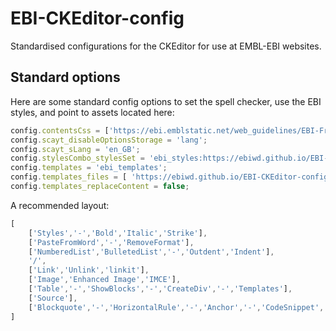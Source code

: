 # EBI-CKEditor-config
Standardised configurations for the CKEditor for use at EMBL-EBI websites.

## Standard options
Here are some standard config options to set the spell checker, use the EBI styles, and point to assets located here:

```js
config.contentsCss = ['https://ebi.emblstatic.net/web_guidelines/EBI-Framework/v1.3/css/ebi-global.css', 'https://ebi.emblstatic.net/web_guidelines/EBI-Framework/v1.3/css/ebi-global-drupal.css', 'https://ebi.emblstatic.net/web_guidelines/EBI-Icon-fonts/v1.2/fonts.css'];
config.scayt_disableOptionsStorage = 'lang';
config.scayt_sLang = 'en_GB';
config.stylesCombo_stylesSet = 'ebi_styles:https://ebiwd.github.io/EBI-CKEditor-config/styles.js';
config.templates = 'ebi_templates';
config.templates_files = [ 'https://ebiwd.github.io/EBI-CKEditor-config/templates/ebi_templates.js' ];
config.templates_replaceContent = false;
```

A recommended layout:

```js
[
    ['Styles','-','Bold','Italic','Strike'],
    ['PasteFromWord','-','RemoveFormat'],
    ['NumberedList','BulletedList','-','Outdent','Indent'],
    '/',
    ['Link','Unlink','linkit'],
    ['Image','Enhanced Image','IMCE'],
    ['Table','-','ShowBlocks','-','CreateDiv','-','Templates'],
    ['Source'],
    ['Blockquote','-','HorizontalRule','-','Anchor','-','CodeSnippet','-','SpellChecker','Scayt']
]
```
